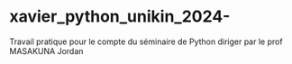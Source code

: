 # xavier_python_unikin_2024-
Travail pratique pour le compte du séminaire de Python diriger par le prof MASAKUNA Jordan
